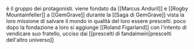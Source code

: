 è il gruppo dei protagonisti.
viene fondato da [[Marcus Anduril]] e [[Rogby Mountainfeller]] a [[GemGrave]] durante la [[Saga di GemGrave]] vista la loro missione di salvare il mondo in qualità del loro essere prescelti. poco dopo la fondazione a loro si aggiunge [[Roland Figarland]] con l'intento di vendicare suo fratello, ucciso dai [[prescelti di fandalmein|prescelti dell'altro universo]]